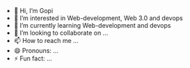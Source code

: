 - 👋 Hi, I’m Gopi
- 👀 I’m interested in Web-development, Web 3.0 and devops
- 🌱 I’m currently learning Web-development and devops
- 💞️ I’m looking to collaborate on ...
- 📫 How to reach me ...
- 😄 Pronouns: ...
- ⚡ Fun fact: ...

<!---
Gopi-eng2202/Gopi-eng2202 is a ✨ special ✨ repository because its `README.md` (this file) appears on your GitHub profile.
You can click the Preview link to take a look at your changes.
--->
